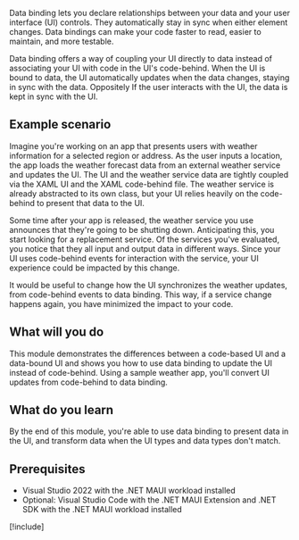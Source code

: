 Data binding lets you declare relationships between your data and your user interface (UI) controls. They automatically stay in sync when either element changes. Data bindings can make your code faster to read, easier to maintain, and more testable.

Data binding offers a way of coupling your UI directly to data instead of associating your UI with code in the UI's code-behind. When the UI is bound to data, the UI automatically updates when the data changes, staying in sync with the data. Oppositely If the user interacts with the UI, the data is kept in sync with the UI.

## Example scenario

Imagine you're working on an app that presents users with weather information for a selected region or address. As the user inputs a location, the app loads the weather forecast data from an external weather service and updates the UI. The UI and the weather service data are tightly coupled via the XAML UI and the XAML code-behind file. The weather service is already abstracted to its own class, but your UI relies heavily on the code-behind to present that data to the UI.

Some time after your app is released, the weather service you use announces that they're going to be shutting down. Anticipating this, you start looking for a replacement service. Of the services you've evaluated, you notice that they all input and output data in different ways. Since your UI uses code-behind events for interaction with the service, your UI experience could be impacted by this change.

It would be useful to change how the UI synchronizes the weather updates, from code-behind events to data binding. This way, if a service change happens again, you have minimized the impact to your code.

## What will you do

This module demonstrates the differences between a code-based UI and a data-bound UI and shows you how to use data binding to update the UI instead of code-behind. Using a sample weather app, you'll convert UI updates from code-behind to data binding.

## What do you learn

By the end of this module, you're able to use data binding to present data in the UI, and transform data when the UI types and data types don't match.

## Prerequisites

- Visual Studio 2022 with the .NET MAUI workload installed
- Optional: Visual Studio Code with the .NET MAUI Extension and .NET SDK with the .NET MAUI workload installed

[!include[](../../../includes/install-dotnet-maui-workload.md)]
